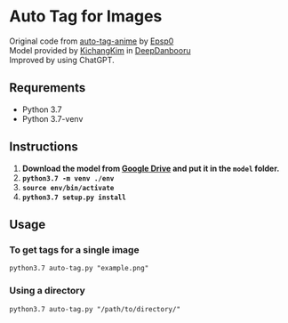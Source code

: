 # Auto Tag for Images
Original code from [auto-tag-anime](https://github.com/Epsp0/auto-tag-anime) by [Epsp0](https://github.com/Epsp0)\
Model provided by [KichangKim](https://github.com/KichangKim) in [DeepDanbooru](https://github.com/KichangKim/DeepDanbooru)\
Improved by using ChatGPT.

## Requrements
- Python 3.7
- Python 3.7-venv

## Instructions
1. **Download the model from [Google Drive](https://drive.google.com/file/d/1Ekgsn2To_BNSxXN1-UZiqZxChm5yoZ0p) and put it in the `model` folder.**
1. **`python3.7 -m venv ./env`**
1. **`source env/bin/activate`**
1. **`python3.7 setup.py install`**

## Usage
### To get tags for a single image
`python3.7 auto-tag.py "example.png"`

### Using a directory
`python3.7 auto-tag.py "/path/to/directory/"`
